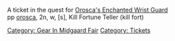 A ticket in the quest for [Orosca's Enchanted Wrist
Guard](Orosca's_Enchanted_Wrist_Guard "wikilink")  
pp [orosca](Count_Orosca "wikilink"), 2n, w, \[s\], Kill Fortune Teller
(kill fort)

[Category: Gear In Midgaard
Fair](Category:_Gear_In_Midgaard_Fair "wikilink") [Category:
Tickets](Category:_Tickets "wikilink")
